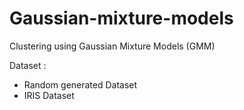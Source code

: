 # Gaussian-mixture-models

Clustering using Gaussian Mixture Models (GMM)

Dataset : 
 - Random generated Dataset
 - IRIS Dataset
